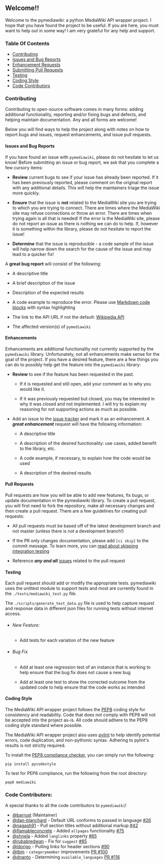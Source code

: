 
## Welcome!!

Welcome to the pymediawiki: a python MediaWiki API wrapper project. I hope that
you have found the project to be useful. If you are here, you must want to help
out in some way! I am very grateful for any help and support.

### Table Of Contents
* [Contributing](#contributing)
* [Issues and Bug Reports](#issues-and-bug-reports)
* [Enhancement Requests](#enhancements)
* [Submitting Pull Requests](#pull-requests)
* [Testing](#testing)
* [Coding Style](#coding-style)
* [Code Contributors](#code-contributors)

### Contributing

Contributing to open-source software comes in many forms: adding additional
functionality, reporting and/or fixing bugs and defects, and helping maintain
documentation. Any and all forms are welcome!

Below you will find ways to help the project along with notes on how to report
bugs and issues, request enhancements, and issue pull requests.

#### Issues and Bug Reports

If you have found an issue with `pymediawiki`, please do not hesitate to let us
know! Before submitting an issue or bug report, we ask that you complete a few
cursory items:

* **Review** current bugs to see if your issue has already been reported. If it
has been previously reported, please comment on the original report with any
additional details. This will help the maintainers triage the issue more
quickly.

* **Ensure** that the issue is **not** related to the MediaWiki site you are
trying to which you are trying to connect. There are times where the MediaWiki
site may refuse connections or throw an error. There are times when trying
again is all that is needed! If the error is the MediaWiki site, please do not
report an issue as there is nothing we can do to help. If, however it is
something within the library, please do not hesitate to report the issue!

* **Determine** that the issue is reproducible - a code sample of the issue
will help narrow down the search for the cause of the issue and may lead to a
quicker fix!

A **great bug report** will consist of the following:

* A descriptive title

* A brief description of the issue

* Description of the expected results

* A code example to reproduce the error. Please use
[Markdown code blocks](https://help.github.com/articles/creating-and-highlighting-code-blocks/)
with syntax highlighting

* The link to the API URL if not the default:
[Wikipedia API](http://en.wikipedia.org/w/api.php)

* The affected version(s) of `pymediawiki`

#### Enhancements

Enhancements are additional functionality not currently supported by the
`pymediawiki` library. Unfortunately, not all enhancements make sense for the
goal of the project. If you have a desired feature, there are a few things you
can do to possibly help get the feature into the `pymediawiki` library:

* **Review** to see if the feature has been requested in the past.

    * If it is requested and still open, add your comment as to why you would
    like it.

    * If it was previously requested but closed, you may be interested in why
    it was closed and not implemented. I will try to explain my reasoning for
    not supporting actions as much as possible.

* Add an issue to the
[issue tracker](https://github.com/barrust/mediawiki/issues) and mark it as an
enhancement. A ***great enhancement*** request will have the following
information:

    * A descriptive title

    * A description of the desired functionality: use cases, added benefit to
    the library, etc.

    * A code example, if necessary, to explain how the code would be used

    * A description of the desired results

#### Pull Requests

Pull requests are how you will be able to add new features, fix bugs, or update
documentation in the pymediawiki library. To create a pull request, you will
first need to fork the repository, make all necessary changes and then create
a pull request. There are a few guidelines for creating pull requests:

* All pull requests must be based off of the latest development branch and not
master (unless there is not a development branch!)

* If the PR only changes documentation, please add `[ci skip]` to the commit
message. To learn more, you can [read about skipping integration testing](https://docs.travis-ci.com/user/customizing-the-build#Skipping-a-build)

* Reference ***any and all*** [issues](https://github.com/barrust/mediawiki/issues)
related to the pull request

#### Testing

Each pull request should add or modify the appropriate tests. pymediawiki uses
the unittest module to support tests and most are currently found in the
`./tests/mediawiki_test.py` file.

The `./scripts/generate_test_data.py` file is used to help capture request and
response data in different json files for running tests without internet
access.

* ###### New Feature:
    * Add tests for each variation of the new feature

* ###### Bug Fix
    * Add at least one regression test of an instance that is working to help
    ensure that the bug fix does not cause a new bug

    * Add at least one test to show the corrected outcome from the updated code
    to help ensure that the code works as intended

#### Coding Style

The MediaWiki API wrapper project follows the
[PEP8](https://www.python.org/dev/peps/pep-0008/) coding style for consistency
and readability. Code that does not comply with PEP8 will not be accepted into
the project as-is. All code should adhere to the PEP8 coding style standard
where possible.

The MediaWiki API wrapper project also uses [pylint](https://www.pylint.org/)
to help identify potential errors, code duplication, and non-pythonic syntax.
Adhering to pylint's results is not strictly required.

To install the [PEP8 compliance checker](https://pypi.org/project/pycodestyle/),
you can simply run the following:

```
pip install pycodestyle
```

To test for PEP8 compliance, run the following from the root directory:

```
pep8 mediawiki
```

### Code Contributors:

A special thanks to all the code contributors to `pymediawiki`!

* [@barrust](https://github.com/barrust) (Maintainer)
* [@dan-blanchard](https://github.com/dan-blanchard) - Default URL conforms to passed in language [#26](https://github.com/barrust/mediawiki/pull/26)
* [@nagash91](https://github.com/nagash91) - Pull section titles without additional markup [#42](https://github.com/barrust/mediawiki/issues/42)
* [@flamableconcrete](https://github.com/flamableconcrete) - Added `allpages` functionality [#75](https://github.com/barrust/mediawiki/pull/75)
* [@shnela](https://github.com/shnela) - Added `langlinks` property [#65](https://github.com/barrust/mediawiki/issues/65)
* [@rubabredwan](https://github.com/rubabredwan) - Fix for `suggest` [#85](https://github.com/barrust/mediawiki/pull/85)
* [@ldorigo](https://github.com/ldorigo) - Pulling links for header sections [#90](https://github.com/barrust/mediawiki/pull/90)
* [@tbm](https://github.com/tbm) - `categorymember` improvements [PR #100](https://github.com/barrust/mediawiki/pull/100)
* [@dnanto](https://github.com/dnanto) - Determining `available_languages` [PR #116](https://github.com/barrust/mediawiki/pull/116)